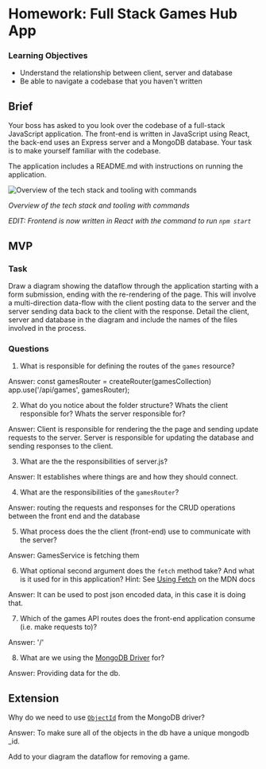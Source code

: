 # Homework: Full Stack Games Hub App

### Learning Objectives

- Understand the relationship between client, server and database
- Be able to navigate a codebase that you haven't written

## Brief

Your boss has asked to you look over the codebase of a full-stack JavaScript application. The front-end is written in JavaScript using React, the back-end uses an Express server and a MongoDB database. Your task is to make yourself familiar with the codebase.

The application includes a README.md with instructions on running the application.

![Overview of the tech stack and tooling with commands](images/tech_stack_with_commands.png)

*Overview of the tech stack and tooling with commands*

*EDIT: Frontend is now written in React with the command to run `npm start`*

## MVP

### Task

Draw a diagram showing the dataflow through the application starting with a form submission, ending with the re-rendering of the page. This will involve a multi-direction data-flow with the client posting data to the server and the server sending data back to the client with the response. Detail the client, server and database in the diagram and include the names of the files involved in the process.

### Questions

1. What is responsible for defining the routes of the `games` resource?

Answer: 
const gamesRouter = createRouter(gamesCollection)
app.use('/api/games', gamesRouter);


2. What do you notice about the folder structure?  Whats the client responsible for? Whats the server responsible for?

Answer: Client is responsible for rendering the the page and sending update requests to the server. Server is responsible for updating the database and sending responses to the client.

3. What are the the responsibilities of server.js?

Answer: It establishes where things are and how they should connect.

4. What are the responsibilities of the `gamesRouter`?

Answer: routing the requests and responses for the CRUD operations between the front end and the database

5. What process does the the client (front-end) use to communicate with the server?

Answer: GamesService is fetching them

6. What optional second argument does the `fetch` method take? And what is it used for in this application? Hint: See [Using Fetch](https://developer.mozilla.org/en-US/docs/Web/API/Fetch_API/Using_Fetch) on the MDN docs

Answer: It can be used to post json encoded data, in this case it is doing that.

7. Which of the games API routes does the front-end application consume (i.e. make requests to)?

Answer: '/'

8. What are we using the [MongoDB Driver](http://mongodb.github.io/node-mongodb-native/) for?

Answer: Providing data for the db.

## Extension

Why do we need to use [`ObjectId`](https://mongodb.github.io/node-mongodb-native/api-bson-generated/objectid.html) from the MongoDB driver?

Answer: To make sure all of the objects in the db have a unique mongodb _id.

Add to your diagram the dataflow for removing a game.
